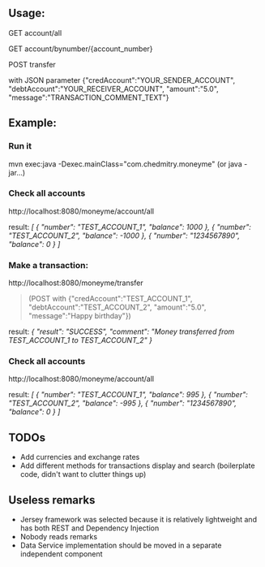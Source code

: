 ## Usage:

GET
account/all

GET
account/bynumber/{account_number}

POST
transfer

with JSON parameter
{"credAccount":"YOUR_SENDER_ACCOUNT", "debtAccount":"YOUR_RECEIVER_ACCOUNT", "amount":"5.0", "message":"TRANSACTION_COMMENT_TEXT"}


## Example:
### Run it
mvn exec:java -Dexec.mainClass="com.chedmitry.moneyme"
(or java -jar...)

### Check all accounts
http://localhost:8080/moneyme/account/all

result:
_[
    {
        "number": "TEST_ACCOUNT_1",
        "balance": 1000
    },
    {
        "number": "TEST_ACCOUNT_2",
        "balance": -1000
    },
    {
        "number": "1234567890",
        "balance": 0
    }
]_

### Make a transaction:
http://localhost:8080/moneyme/transfer
>(POST with {"credAccount":"TEST_ACCOUNT_1", "debtAccount":"TEST_ACCOUNT_2", "amount":"5.0", "message":"Happy birthday"})

result:
_{
    "result": "SUCCESS",
    "comment": "Money transferred from TEST_ACCOUNT_1 to TEST_ACCOUNT_2"
}_

### Check all accounts
http://localhost:8080/moneyme/account/all

result:
_[
    {
        "number": "TEST_ACCOUNT_1",
        "balance": 995
    },
    {
        "number": "TEST_ACCOUNT_2",
        "balance": -995
    },
    {
        "number": "1234567890",
        "balance": 0
    }
]_

## TODOs
- Add currencies and exchange rates
- Add different methods for transactions display and search (boilerplate code, didn't want to clutter things up)

## Useless remarks
- Jersey framework was selected because it is relatively lightweight and has both REST and Dependency Injection
- Nobody reads remarks
- Data Service implementation should be moved in a separate independent component

